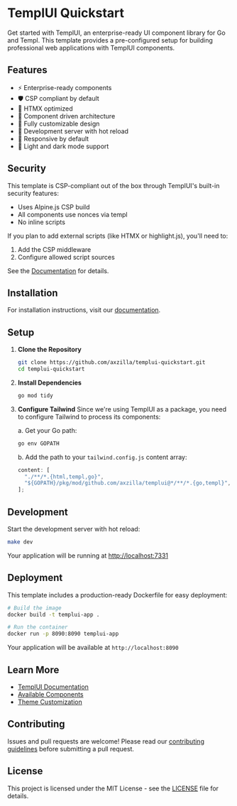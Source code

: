 # TemplUI Quickstart

Get started with TemplUI, an enterprise-ready UI component library for Go and Templ. This template provides a pre-configured setup for building professional web applications with TemplUI components.

## Features

- ⚡️ Enterprise-ready components
- 🛡️ CSP compliant by default
- 🔄 HTMX optimized
- 🧩 Component driven architecture
- 🎨 Fully customizable design
- 🚀 Development server with hot reload
- 📱 Responsive by default
- 🌙 Light and dark mode support

## Security

This template is CSP-compliant out of the box through TemplUI's built-in security features:

- Uses Alpine.js CSP build
- All components use nonces via templ
- No inline scripts

If you plan to add external scripts (like HTMX or highlight.js), you'll need to:

1. Add the CSP middleware
2. Configure allowed script sources

See the [Documentation](https://templui.io/docs/how-to-use) for details.

## Installation

For installation instructions, visit our [documentation](https://templui.io/docs/how-to-use#requirements).

## Setup

1. **Clone the Repository**

   ```bash
   git clone https://github.com/axzilla/templui-quickstart.git
   cd templui-quickstart
   ```

2. **Install Dependencies**

   ```bash
   go mod tidy
   ```

3. **Configure Tailwind**
   Since we're using TemplUI as a package, you need to configure Tailwind to process its components:

   a. Get your Go path:

   ```bash
   go env GOPATH
   ```

   b. Add the path to your `tailwind.config.js` content array:

   ```js
   content: [
     "./**/*.{html,templ,go}",
     "${GOPATH}/pkg/mod/github.com/axzilla/templui@*/**/*.{go,templ}", // Replace ${GOPATH} with your actual Go path
   ];
   ```

## Development

Start the development server with hot reload:

```bash
make dev
```

Your application will be running at [http://localhost:7331](http://localhost:7331)

## Deployment

This template includes a production-ready Dockerfile for easy deployment:

```bash
# Build the image
docker build -t templui-app .

# Run the container
docker run -p 8090:8090 templui-app
```

Your application will be available at `http://localhost:8090`

## Learn More

- [TemplUI Documentation](https://templui.io/docs/how-to-use)
- [Available Components](https://templui.io/docs/components)
- [Theme Customization](https://templui.io/docs/themes)

## Contributing

Issues and pull requests are welcome! Please read our [contributing guidelines](https://github.com/axzilla/templui/blob/main/CONTRIBUTING.md) before submitting a pull request.

## License

This project is licensed under the MIT License - see the [LICENSE](LICENSE) file for details.

